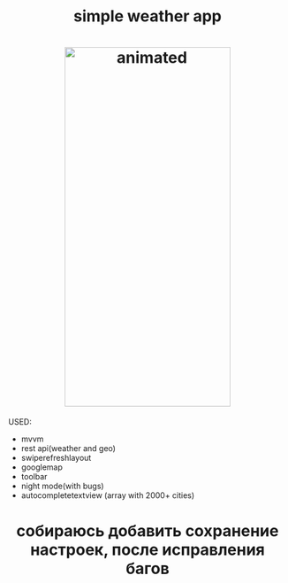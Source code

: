 <h1 align="center">simple weather app</h1>

<h1 align="center">
  <img src="https://github.com/lakinsbeast/WeatherRetrofitApp/blob/master/demonstrate%20gif.gif" alt="animated" width="300" height="650"/>
</h1>

USED:
<ul>
  <li>mvvm</li>
   <li>rest api(weather and geo)</li>
   <li>swiperefreshlayout </li>
   <li>googlemap </li>
   <li>toolbar </li>
   <li>night mode(with bugs) </li>
   <li>autocompletetextview (array with 2000+ cities)</li>
  </ul>
</h1>

<h1 align="center">собираюсь добавить сохранение настроек, после исправления багов</h1>
